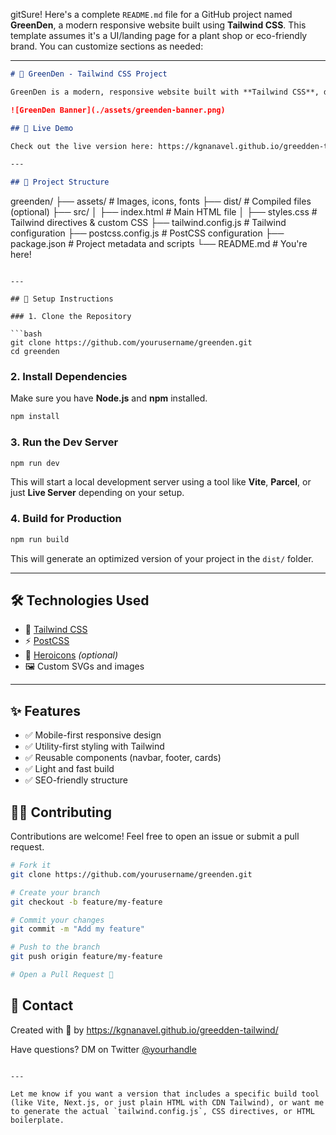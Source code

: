 gitSure! Here's a complete `README.md` file for a GitHub project named **GreenDen**, a modern responsive website built using **Tailwind CSS**. This template assumes it's a UI/landing page for a plant shop or eco-friendly brand. You can customize sections as needed:

---

```markdown
# 🌿 GreenDen - Tailwind CSS Project

GreenDen is a modern, responsive website built with **Tailwind CSS**, designed for eco-friendly businesses, plant shops, or nature-themed brands. This project showcases a clean design, mobile-first layout, and reusable components—all styled with utility-first Tailwind classes.

![GreenDen Banner](./assets/greenden-banner.png)

## 🚀 Live Demo

Check out the live version here: https://kgnanavel.github.io/greedden-tailwind/

---

## 📁 Project Structure

```

greenden/
├── assets/             # Images, icons, fonts
├── dist/               # Compiled files (optional)
├── src/
│   ├── index.html      # Main HTML file
│   ├── styles.css      # Tailwind directives & custom CSS
├── tailwind.config.js  # Tailwind configuration
├── postcss.config.js   # PostCSS configuration
├── package.json        # Project metadata and scripts
└── README.md           # You're here!

````

---

## 🔧 Setup Instructions

### 1. Clone the Repository

```bash
git clone https://github.com/yourusername/greenden.git
cd greenden
````

### 2. Install Dependencies

Make sure you have **Node.js** and **npm** installed.

```bash
npm install
```

### 3. Run the Dev Server

```bash
npm run dev
```

This will start a local development server using a tool like **Vite**, **Parcel**, or just **Live Server** depending on your setup.

### 4. Build for Production

```bash
npm run build
```

This will generate an optimized version of your project in the `dist/` folder.

---

## 🛠️ Technologies Used

* 🌿 [Tailwind CSS](https://tailwindcss.com)
* ⚡ [PostCSS](https://postcss.org)
* 🧩 [Heroicons](https://heroicons.com/) *(optional)*
* 🖼️ Custom SVGs and images

---

## ✨ Features

* ✅ Mobile-first responsive design
* ✅ Utility-first styling with Tailwind
* ✅ Reusable components (navbar, footer, cards)
* ✅ Light and fast build
* ✅ SEO-friendly structure


## 🧑‍💻 Contributing

Contributions are welcome! Feel free to open an issue or submit a pull request.

```bash
# Fork it
git clone https://github.com/yourusername/greenden.git

# Create your branch
git checkout -b feature/my-feature

# Commit your changes
git commit -m "Add my feature"

# Push to the branch
git push origin feature/my-feature

# Open a Pull Request 🚀
```


## 💬 Contact

Created with 🌱 by https://kgnanavel.github.io/greedden-tailwind/

Have questions? DM on Twitter [@yourhandle](https://twitter.com/yourhandle)

```

---

Let me know if you want a version that includes a specific build tool (like Vite, Next.js, or just plain HTML with CDN Tailwind), or want me to generate the actual `tailwind.config.js`, CSS directives, or HTML boilerplate.
```
